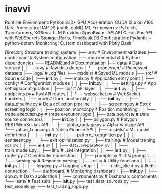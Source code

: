 # inavvi

Runtime Environment: Python 3.10+
GPU Acceleration: CUDA 12.x on A100
Data Processing: RAPIDS (cuDF, cuML)
ML Frameworks: PyTorch, Transformers, XGBoost
LLM Provider: OpenRouter API
API Client: FastAPI with WebSockets
Storage: Redis, TimeScaleDB
Configuration: Pydantic + python-dotenv
Monitoring: Custom dashboard with Plotly Dash

Directory Structure
trading_system/
├── .env                        # Environment variables
├── config.yaml                 # System configuration
├── requirements.txt            # Python dependencies
├── README.md                   # Documentation
├── data/                       # Data storage
│   ├── raw/                    # Raw data dumps
│   └── processed/              # Processed datasets
├── logs/                       # Log files
├── models/                     # Saved ML models
├── src/                        # Source code
│   ├── __init__.py
│   ├── main.py                 # Application entry point
│   ├── config/                 # Configuration modules
│   │   ├── __init__.py
│   │   └── settings.py         # App settings/configuration
│   ├── api/                    # API layer
│   │   ├── __init__.py
│   │   ├── endpoints.py        # FastAPI routes
│   │   └── websocket.py        # WebSocket handlers
│   ├── core/                   # Core functionality
│   │   ├── __init__.py
│   │   ├── data_pipeline.py    # Data collection pipeline
│   │   ├── screening.py        # Stock screening logic
│   │   ├── position_monitor.py # Position monitoring
│   │   └── trade_execution.py  # Trade execution logic
│   ├── data_sources/           # Data source connectors
│   │   ├── __init__.py
│   │   ├── polygon.py          # Polygon REST/WebSocket API
│   │   ├── alpha_vantage.py    # Alpha Vantage API
│   │   └── yahoo_finance.py    # Yahoo Finance API
│   ├── models/                 # ML model definitions
│   │   ├── __init__.py
│   │   ├── pattern_recognition.py
│   │   ├── sentiment.py
│   │   └── exit_optimization.py
│   ├── training/               # Model training scripts
│   │   ├── __init__.py
│   │   ├── data_preparation.py
│   │   └── train_models.py
│   ├── llm/                    # LLM integration
│   │   ├── __init__.py
│   │   ├── router.py           # OpenRouter connection
│   │   ├── prompts.py          # LLM prompts
│   │   └── parsing.py          # Response parsing
│   ├── utils/                  # Utility functions
│   │   ├── __init__.py
│   │   ├── logging.py          # Logging setup
│   │   └── redis_client.py     # Redis connection
│   └── dashboard/              # Monitoring dashboard
│       ├── __init__.py
│       ├── app.py              # Dash application
│       └── components.py       # Dashboard components
└── tests/                      # Test suite
    ├── __init__.py
    ├── test_data_sources.py
    ├── test_models.py
    └── test_trading_logic.py